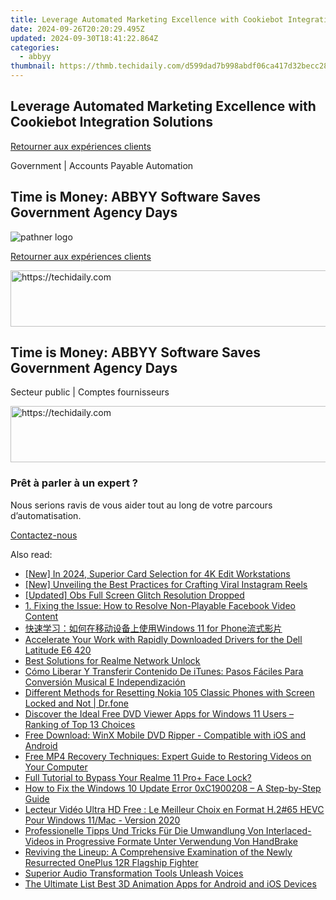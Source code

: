```yaml
---
title: Leverage Automated Marketing Excellence with Cookiebot Integration Solutions
date: 2024-09-26T20:20:29.495Z
updated: 2024-09-30T18:41:22.864Z
categories:
  - abbyy
thumbnail: https://thmb.techidaily.com/d599dad7b998abdf06ca417d32becc28547b33f181303fc426d96b899acd4e4b.jpg
---
```


## Leverage Automated Marketing Excellence with Cookiebot Integration Solutions

[Retourner aux expériences clients](https://tools.techidaily.com/abbyy/products/)

Government | Accounts Payable Automation

## Time is Money: ABBYY Software Saves Government Agency Days

![pathner logo](https://content.abbyy.com/-/media/project/abbyy/abbyy/logos-white/fr/70594.png?h=40&iar=0&w=120)

[Retourner aux expériences clients](https://tools.techidaily.com/abbyy/products/)

<!-- affiliate ads begin -->
<a href="https://appsumo.8odi.net/c/5597632/2068408/7443" target="_top" id="2068408">
  <img src="//a.impactradius-go.com/display-ad/7443-2068408" border="0" alt="https://techidaily.com" width="728" height="90"/>
</a>
<img height="0" width="0" src="https://appsumo.8odi.net/i/5597632/2068408/7443" style="position:absolute;visibility:hidden;" border="0" />
<!-- affiliate ads end -->

## Time is Money: ABBYY Software Saves Government Agency Days

Secteur public | Comptes fournisseurs 

<!-- affiliate ads begin -->
<a href="https://ephamedtechinc.pxf.io/c/5597632/2136621/26400" target="_top" id="2136621">
  <img src="//a.impactradius-go.com/display-ad/26400-2136621" border="0" alt="https://techidaily.com" width="728" height="90"/>
</a>
<img height="0" width="0" src="https://ephamedtechinc.pxf.io/i/5597632/2136621/26400" style="position:absolute;visibility:hidden;" border="0" />
<!-- affiliate ads end -->

### Prêt à parler à un expert ?

Nous serions ravis de vous aider tout au long de votre parcours d’automatisation.

[Contactez-nous](https://tools.techidaily.com/abbyy/products/)

<ins class="adsbygoogle"
     style="display:block"
     data-ad-format="autorelaxed"
     data-ad-client="ca-pub-7571918770474297"
     data-ad-slot="1223367746"></ins>

<ins class="adsbygoogle"
     style="display:block"
     data-ad-client="ca-pub-7571918770474297"
     data-ad-slot="8358498916"
     data-ad-format="auto"
     data-full-width-responsive="true"></ins>

<span class="atpl-alsoreadstyle">Also read:</span>
<div><ul>
<li><a href="https://article-knowledge.techidaily.com/new-in-2024-superior-card-selection-for-4k-edit-workstations/"><u>[New] In 2024, Superior Card Selection for 4K Edit Workstations</u></a></li>
<li><a href="https://instagram-clips.techidaily.com/new-unveiling-the-best-practices-for-crafting-viral-instagram-reels/"><u>[New] Unveiling the Best Practices for Crafting Viral Instagram Reels</u></a></li>
<li><a href="https://video-screen-grab.techidaily.com/updated-obs-full-screen-glitch-resolution-dropped/"><u>[Updated] Obs Full Screen Glitch Resolution Dropped</u></a></li>
<li><a href="https://discover-alternatives.techidaily.com/1-fixing-the-issue-how-to-resolve-non-playable-facebook-video-content/"><u>1. Fixing the Issue: How to Resolve Non-Playable Facebook Video Content</u></a></li>
<li><a href="https://discover-alternatives.techidaily.com/windows-11-for-phone/"><u>快速学习：如何在移动设备上使用Windows 11 for Phone流式影片</u></a></li>
<li><a href="https://driver-download.techidaily.com/1722971187990-accelerate-your-work-with-rapidly-downloaded-drivers-for-the-dell-latitude-e6-420/"><u>Accelerate Your Work with Rapidly Downloaded Drivers for the Dell Latitude E6 420</u></a></li>
<li><a href="https://sim-unlock.techidaily.com/best-solutions-for-realme-network-unlock-by-drfone-android/"><u>Best Solutions for Realme Network Unlock</u></a></li>
<li><a href="https://discover-alternatives.techidaily.com/como-liberar-y-transferir-contenido-de-itunes-pasos-faciles-para-conversion-musical-e-independizacion/"><u>Cómo Liberar Y Transferir Contenido De iTunes: Pasos Fáciles Para Conversión Musical E Independización</u></a></li>
<li><a href="https://techidaily.com/different-methods-for-resetting-nokia-105-classic-phones-with-screen-locked-and-not-drfone-by-drfone-reset-android-reset-android/"><u>Different Methods for Resetting Nokia 105 Classic Phones with Screen Locked and Not | Dr.fone</u></a></li>
<li><a href="https://discover-alternatives.techidaily.com/discover-the-ideal-free-dvd-viewer-apps-for-windows-11-users-ranking-of-top-13-choices/"><u>Discover the Ideal Free DVD Viewer Apps for Windows 11 Users – Ranking of Top 13 Choices</u></a></li>
<li><a href="https://discover-alternatives.techidaily.com/free-download-winx-mobile-dvd-ripper-compatible-with-ios-and-android/"><u>Free Download: WinX Mobile DVD Ripper - Compatible with iOS and Android</u></a></li>
<li><a href="https://discover-alternatives.techidaily.com/free-mp4-recovery-techniques-expert-guide-to-restoring-videos-on-your-computer/"><u>Free MP4 Recovery Techniques: Expert Guide to Restoring Videos on Your Computer</u></a></li>
<li><a href="https://easy-unlock-android.techidaily.com/full-tutorial-to-bypass-your-realme-11-proplus-face-lock-by-drfone-android/"><u>Full Tutorial to Bypass Your Realme 11 Pro+ Face Lock?</u></a></li>
<li><a href="https://win-howtos.techidaily.com/how-to-fix-the-windows-10-update-error-0xc1900208-a-step-by-step-guide/"><u>How to Fix the Windows 10 Update Error 0xC1900208 – A Step-by-Step Guide</u></a></li>
<li><a href="https://discover-alternatives.techidaily.com/lecteur-video-ultra-hd-free-le-meilleur-choix-en-format-h265-hevc-pour-windows-11mac-version-2020/"><u>Lecteur Vidéo Ultra HD Free : Le Meilleur Choix en Format H.2#65 HEVC Pour Windows 11/Mac - Version 2020</u></a></li>
<li><a href="https://discover-alternatives.techidaily.com/professionelle-tipps-und-tricks-fur-die-umwandlung-von-interlaced-videos-in-progressive-formate-unter-verwendung-von-handbrake/"><u>Professionelle Tipps Und Tricks Für Die Umwandlung Von Interlaced-Videos in Progressive Formate Unter Verwendung Von HandBrake</u></a></li>
<li><a href="https://discover-alternatives.techidaily.com/reviving-the-lineup-a-comprehensive-examination-of-the-newly-resurrected-oneplus-12r-flagship-fighter/"><u>Reviving the Lineup: A Comprehensive Examination of the Newly Resurrected OnePlus 12R Flagship Fighter</u></a></li>
<li><a href="https://extra-hints.techidaily.com/superior-audio-transformation-tools-unleash-voices/"><u>Superior Audio Transformation Tools Unleash Voices</u></a></li>
<li><a href="https://ai-vdieo-software.techidaily.com/the-ultimate-list-best-3d-animation-apps-for-android-and-ios-devices/"><u>The Ultimate List Best 3D Animation Apps for Android and iOS Devices</u></a></li>
</ul></div>

